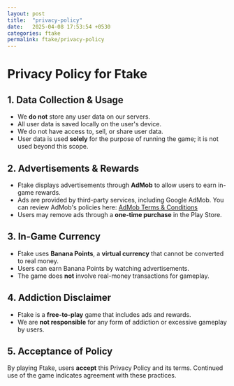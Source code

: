 ```yaml
---
layout: post
title:  "privacy-policy"
date:   2025-04-08 17:53:54 +0530
categories: ftake
permalink: ftake/privacy-policy
---
```

# Privacy Policy for Ftake

## 1. Data Collection & Usage
- We **do not** store any user data on our servers.
- All user data is saved locally on the user's device.
- We do not have access to, sell, or share user data.
- User data is used **solely** for the purpose of running the game; it is not used beyond this scope.

## 2. Advertisements & Rewards
- Ftake displays advertisements through **AdMob** to allow users to earn in-game rewards.
- Ads are provided by third-party services, including Google AdMob. You can review AdMob's policies here: [AdMob Terms & Conditions](https://admob.google.com/home/resources/terms-of-service/)
- Users may remove ads through a **one-time purchase** in the Play Store.

## 3. In-Game Currency
- Ftake uses **Banana Points**, a **virtual currency** that cannot be converted to real money.
- Users can earn Banana Points by watching advertisements.
- The game does **not** involve real-money transactions for gameplay.

## 4. Addiction Disclaimer
- Ftake is a **free-to-play** game that includes ads and rewards.
- We are **not responsible** for any form of addiction or excessive gameplay by users.

## 5. Acceptance of Policy
By playing Ftake, users **accept** this Privacy Policy and its terms. Continued use of the game indicates agreement with these practices.


